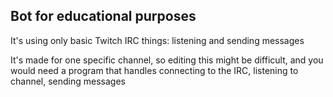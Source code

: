 ## Bot for educational purposes

It's using only basic Twitch IRC things: listening and sending messages <br>

It's made for one specific channel, so editing this might be difficult, and you would need a program that handles connecting to the IRC, listening to channel, sending messages <br>
